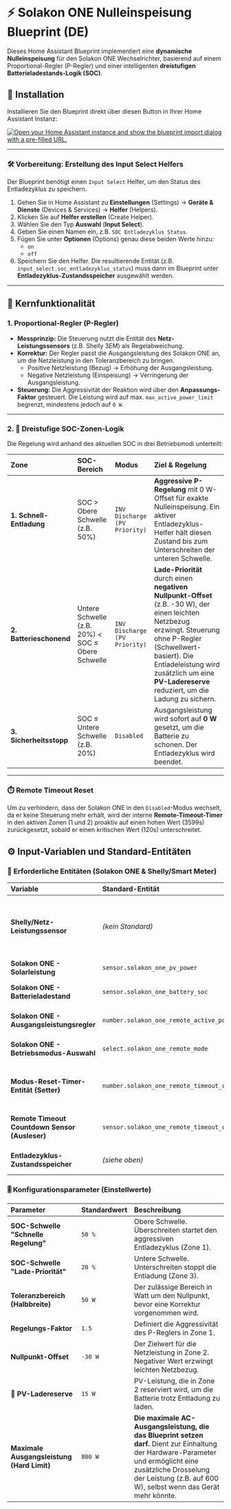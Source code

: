 # ⚡ Solakon ONE Nulleinspeisung Blueprint (DE)

Dieses Home Assistant Blueprint implementiert eine **dynamische Nulleinspeisung** für den Solakon ONE Wechselrichter, basierend auf einem Proportional-Regler (P-Regler) und einer intelligenten **dreistufigen Batterieladestands-Logik (SOC)**.

## 🚀 Installation

Installieren Sie den Blueprint direkt über diesen Button in Ihrer Home Assistant Instanz:

[![Open your Home Assistant instance and show the blueprint import dialog with a pre-filled URL.](https://my.home-assistant.io/badges/blueprint_import.svg)](https://my.home-assistant.io/redirect/blueprint_import/?blueprint_url=https%3A%2F%2Fgithub.com%2FD4nte85%2FSolakon-One-Nulleinspeisung-Blueprint-homeassistant%2Fblob%2Fmain%2Fsolakon_one_nulleinspeisung.yaml)

---

### 🛠️ Vorbereitung: Erstellung des Input Select Helfers

Der Blueprint benötigt einen `Input Select` Helfer, um den Status des Entladezyklus zu speichern.

1.  Gehen Sie in Home Assistant zu **Einstellungen** (Settings) -> **Geräte & Dienste** (Devices & Services) -> **Helfer** (Helpers).
2.  Klicken Sie auf **Helfer erstellen** (Create Helper).
3.  Wählen Sie den Typ **Auswahl** (**Input Select**).
4.  Geben Sie einen Namen ein, z.B. `SOC Entladezyklus Status`.
5.  Fügen Sie unter **Optionen** (Options) genau diese beiden Werte hinzu:
    * `on`
    * `off`
6.  Speichern Sie den Helfer. Die resultierende Entität (z.B. `input_select.soc_entladezyklus_status`) muss dann im Blueprint unter **Entladezyklus-Zustandsspeicher** ausgewählt werden.

---

## 🧠 Kernfunktionalität

### 1. Proportional-Regler (P-Regler)
* **Messprinzip:** Die Steuerung nutzt die Entität des **Netz-Leistungssensors** (z.B. Shelly 3EM) als Regelabweichung.
* **Korrektur:** Der Regler passt die Ausgangsleistung des Solakon ONE an, um die Netzleistung in den Toleranzbereich zu bringen.
    * Positive Netzleistung (Bezug) $\rightarrow$ Erhöhung der Ausgangsleistung.
    * Negative Netzleistung (Einspeisung) $\rightarrow$ Verringerung der Ausgangsleistung.
* **Steuerung:** Die Aggressivität der Reaktion wird über den **Anpassungs-Faktor** gesteuert. Die Leistung wird auf max. `max_active_power_limit` begrenzt, mindestens jedoch auf `0 W`.

---

### 2. 🔋 Dreistufige SOC-Zonen-Logik

Die Regelung wird anhand des aktuellen SOC in drei Betriebsmodi unterteilt:

| Zone | SOC-Bereich | Modus | Ziel & Regelung |
| :--- | :--- | :--- | :--- |
| **1. Schnell-Entladung** | SOC > Obere Schwelle (z.B. 50%) | `INV Discharge (PV Priority)` | **Aggressive P-Regelung** mit 0 W-Offset für exakte Nulleinspeisung. Ein aktiver Entladezyklus-Helfer hält diesen Zustand bis zum Unterschreiten der unteren Schwelle. |
| **2. Batterieschonend** | Untere Schwelle (z.B. 20%) < SOC $\le$ Obere Schwelle | `INV Discharge (PV Priority)` | **Lade-Priorität** durch einen **negativen Nullpunkt-Offset** (z.B. -30 W), der einen leichten Netzbezug erzwingt. Steuerung ohne P-Regler (Schwellwert-basiert). Die Entladeleistung wird zusätzlich um eine **PV-Ladereserve** reduziert, um die Ladung zu sichern. |
| **3. Sicherheitsstopp** | SOC $\le$ Untere Schwelle (z.B. 20%) | `Disabled` | Ausgangsleistung wird sofort auf **0 W** gesetzt, um die Batterie zu schonen. Der Entladezyklus wird beendet. |

---

### ⏱️ Remote Timeout Reset
Um zu verhindern, dass der Solakon ONE in den `Disabled`-Modus wechselt, da er keine Steuerung mehr erhält, wird der interne **Remote-Timeout-Timer** in den aktiven Zonen (1 und 2) proaktiv auf einen hohen Wert (3599s) zurückgesetzt, sobald er einen kritischen Wert (120s) unterschreitet.

## ⚙️ Input-Variablen und Standard-Entitäten

### 🔌 Erforderliche Entitäten (Solakon ONE & Shelly/Smart Meter)

| Variable | Standard-Entität | Beschreibung |
| :--- | :--- | :--- |
| **Shelly/Netz-Leistungssensor** | *(kein Standard)* | Sensor für die aktuelle Netzleistung. **Positive Werte = Bezug**, **Negative Werte = Einspeisung**. |
| **Solakon ONE - Solarleistung** | `sensor.solakon_one_pv_power` | Aktuelle PV-Erzeugung in Watt. |
| **Solakon ONE - Batterieladestand** | `sensor.solakon_one_battery_soc` | Batterieladestand (State of Charge) in %. |
| **Solakon ONE - Ausgangsleistungsregler** | `number.solakon_one_remote_active_power` | Entität zum Setzen des Leistungs-Sollwerts. |
| **Solakon ONE - Betriebsmodus-Auswahl** | `select.solakon_one_remote_mode` | Entität zum Umschalten des Betriebsmodus. |
| **Modus-Reset-Timer-Entität (Setter)** | `number.solakon_one_remote_timeout_control` | Dient zum Setzen/Zurücksetzen des Remote-Timeouts (auf 3599 s). |
| **Remote Timeout Countdown Sensor (Ausleser)** | `sensor.solakon_one_remote_timeout_countdown` | Sensor, der den verbleibenden Timeout-Countdown anzeigt. |
| **Entladezyklus-Zustandsspeicher** | *(siehe oben)* | Der erstellte `Input Select` Helfer (`on`/`off`). |

### 🎚️ Konfigurationsparameter (Einstellwerte)

| Parameter | Standardwert | Beschreibung |
| :--- | :--- | :--- |
| **SOC-Schwelle "Schnelle Regelung"** | `50 %` | Obere Schwelle. Überschreiten startet den aggressiven Entladezyklus (Zone 1). |
| **SOC-Schwelle "Lade-Priorität"** | `20 %` | Untere Schwelle. Unterschreiten stoppt die Entladung (Zone 3). |
| **Toleranzbereich (Halbbreite)** | `50 W` | Der zulässige Bereich in Watt um den Nullpunkt, bevor eine Korrektur vorgenommen wird. |
| **Regelungs-Faktor** | `1.5` | Definiert die Aggressivität des P-Reglers in Zone 1. |
| **Nullpunkt-Offset** | `-30 W` | Der Zielwert für die Netzleistung in Zone 2. Negativer Wert erzwingt leichten Netzbezug. |
| **🔋 PV-Ladereserve** | `15 W` | PV-Leistung, die in Zone 2 reserviert wird, um die Batterie trotz Entladung zu laden. |
| **Maximale Ausgangsleistung (Hard Limit)**| `800 W` | **Die maximale AC-Ausgangsleistung, die das Blueprint setzen darf.** Dient zur Einhaltung der Hardware-Parameter und ermöglicht eine zusätzliche Drosselung der Leistung (z.B. auf 600 W), selbst wenn das Gerät mehr könnte. |
